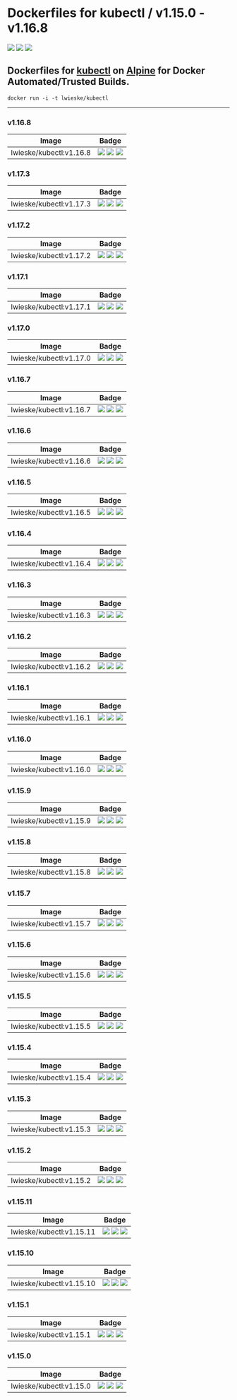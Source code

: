 # Dockerfiles for kubectl / v1.15.0 - v1.16.8

[![](https://images.microbadger.com/badges/image/lwieske/kubectl.svg)](https://microbadger.com/images/lwieske/kubectl "Get your own image badge on microbadger.com")
[![](https://images.microbadger.com/badges/version/lwieske/kubectl.svg)](https://microbadger.com/images/lwieske/kubectl "Get your own version badge on microbadger.com")
[![](https://images.microbadger.com/badges/commit/lwieske/kubectl.svg)](https://microbadger.com/images/lwieske/kubectl "Get your own commit badge on microbadger.com")

## **Dockerfiles** for [kubectl](https://kubernetes.io/docs/reference/kubectl/kubectl/) on [Alpine](https://registry.hub.docker.com/_/alpine/) for Docker Automated/Trusted Builds.

```
docker run -i -t lwieske/kubectl 
```

***

### v1.16.8

| Image | Badge |
| ----- | ----- |
| lwieske/kubectl:v1.16.8 | [![](https://images.microbadger.com/badges/image/lwieske/kubectl:v1.16.8.svg)](https://microbadger.com/images/lwieske/kubectl:v1.16.8 "Get your own image badge on microbadger.com") [![](https://images.microbadger.com/badges/version/lwieske/kubectl:v1.16.8.svg)](https://microbadger.com/images/lwieske/kubectl:v1.16.8 "Get your own version badge on microbadger.com") [![](https://images.microbadger.com/badges/commit/lwieske/kubectl:v1.16.8.svg)](https://microbadger.com/images/lwieske/kubectl:v1.16.8 "Get your own commit badge on microbadger.com") |

### v1.17.3

| Image | Badge |
| ----- | ----- |
| lwieske/kubectl:v1.17.3 | [![](https://images.microbadger.com/badges/image/lwieske/kubectl:v1.17.3.svg)](https://microbadger.com/images/lwieske/kubectl:v1.17.3 "Get your own image badge on microbadger.com") [![](https://images.microbadger.com/badges/version/lwieske/kubectl:v1.17.3.svg)](https://microbadger.com/images/lwieske/kubectl:v1.17.3 "Get your own version badge on microbadger.com") [![](https://images.microbadger.com/badges/commit/lwieske/kubectl:v1.17.3.svg)](https://microbadger.com/images/lwieske/kubectl:v1.17.3 "Get your own commit badge on microbadger.com") |

### v1.17.2

| Image | Badge |
| ----- | ----- |
| lwieske/kubectl:v1.17.2 | [![](https://images.microbadger.com/badges/image/lwieske/kubectl:v1.17.2.svg)](https://microbadger.com/images/lwieske/kubectl:v1.17.2 "Get your own image badge on microbadger.com") [![](https://images.microbadger.com/badges/version/lwieske/kubectl:v1.17.2.svg)](https://microbadger.com/images/lwieske/kubectl:v1.17.2 "Get your own version badge on microbadger.com") [![](https://images.microbadger.com/badges/commit/lwieske/kubectl:v1.17.2.svg)](https://microbadger.com/images/lwieske/kubectl:v1.17.2 "Get your own commit badge on microbadger.com") |

### v1.17.1

| Image | Badge |
| ----- | ----- |
| lwieske/kubectl:v1.17.1 | [![](https://images.microbadger.com/badges/image/lwieske/kubectl:v1.17.1.svg)](https://microbadger.com/images/lwieske/kubectl:v1.17.1 "Get your own image badge on microbadger.com") [![](https://images.microbadger.com/badges/version/lwieske/kubectl:v1.17.1.svg)](https://microbadger.com/images/lwieske/kubectl:v1.17.1 "Get your own version badge on microbadger.com") [![](https://images.microbadger.com/badges/commit/lwieske/kubectl:v1.17.1.svg)](https://microbadger.com/images/lwieske/kubectl:v1.17.1 "Get your own commit badge on microbadger.com") |

### v1.17.0

| Image | Badge |
| ----- | ----- |
| lwieske/kubectl:v1.17.0 | [![](https://images.microbadger.com/badges/image/lwieske/kubectl:v1.17.0.svg)](https://microbadger.com/images/lwieske/kubectl:v1.17.0 "Get your own image badge on microbadger.com") [![](https://images.microbadger.com/badges/version/lwieske/kubectl:v1.17.0.svg)](https://microbadger.com/images/lwieske/kubectl:v1.17.0 "Get your own version badge on microbadger.com") [![](https://images.microbadger.com/badges/commit/lwieske/kubectl:v1.17.0.svg)](https://microbadger.com/images/lwieske/kubectl:v1.17.0 "Get your own commit badge on microbadger.com") |

### v1.16.7

| Image | Badge |
| ----- | ----- |
| lwieske/kubectl:v1.16.7 | [![](https://images.microbadger.com/badges/image/lwieske/kubectl:v1.16.7.svg)](https://microbadger.com/images/lwieske/kubectl:v1.16.7 "Get your own image badge on microbadger.com") [![](https://images.microbadger.com/badges/version/lwieske/kubectl:v1.16.7.svg)](https://microbadger.com/images/lwieske/kubectl:v1.16.7 "Get your own version badge on microbadger.com") [![](https://images.microbadger.com/badges/commit/lwieske/kubectl:v1.16.7.svg)](https://microbadger.com/images/lwieske/kubectl:v1.16.7 "Get your own commit badge on microbadger.com") |

### v1.16.6

| Image | Badge |
| ----- | ----- |
| lwieske/kubectl:v1.16.6 | [![](https://images.microbadger.com/badges/image/lwieske/kubectl:v1.16.6.svg)](https://microbadger.com/images/lwieske/kubectl:v1.16.6 "Get your own image badge on microbadger.com") [![](https://images.microbadger.com/badges/version/lwieske/kubectl:v1.16.6.svg)](https://microbadger.com/images/lwieske/kubectl:v1.16.6 "Get your own version badge on microbadger.com") [![](https://images.microbadger.com/badges/commit/lwieske/kubectl:v1.16.6.svg)](https://microbadger.com/images/lwieske/kubectl:v1.16.6 "Get your own commit badge on microbadger.com") |

### v1.16.5

| Image | Badge |
| ----- | ----- |
| lwieske/kubectl:v1.16.5 | [![](https://images.microbadger.com/badges/image/lwieske/kubectl:v1.16.5.svg)](https://microbadger.com/images/lwieske/kubectl:v1.16.5 "Get your own image badge on microbadger.com") [![](https://images.microbadger.com/badges/version/lwieske/kubectl:v1.16.5.svg)](https://microbadger.com/images/lwieske/kubectl:v1.16.5 "Get your own version badge on microbadger.com") [![](https://images.microbadger.com/badges/commit/lwieske/kubectl:v1.16.5.svg)](https://microbadger.com/images/lwieske/kubectl:v1.16.5 "Get your own commit badge on microbadger.com") |

### v1.16.4

| Image | Badge |
| ----- | ----- |
| lwieske/kubectl:v1.16.4 | [![](https://images.microbadger.com/badges/image/lwieske/kubectl:v1.16.4.svg)](https://microbadger.com/images/lwieske/kubectl:v1.16.4 "Get your own image badge on microbadger.com") [![](https://images.microbadger.com/badges/version/lwieske/kubectl:v1.16.4.svg)](https://microbadger.com/images/lwieske/kubectl:v1.16.4 "Get your own version badge on microbadger.com") [![](https://images.microbadger.com/badges/commit/lwieske/kubectl:v1.16.4.svg)](https://microbadger.com/images/lwieske/kubectl:v1.16.4 "Get your own commit badge on microbadger.com") |

### v1.16.3

| Image | Badge |
| ----- | ----- |
| lwieske/kubectl:v1.16.3 | [![](https://images.microbadger.com/badges/image/lwieske/kubectl:v1.16.3.svg)](https://microbadger.com/images/lwieske/kubectl:v1.16.3 "Get your own image badge on microbadger.com") [![](https://images.microbadger.com/badges/version/lwieske/kubectl:v1.16.3.svg)](https://microbadger.com/images/lwieske/kubectl:v1.16.3 "Get your own version badge on microbadger.com") [![](https://images.microbadger.com/badges/commit/lwieske/kubectl:v1.16.3.svg)](https://microbadger.com/images/lwieske/kubectl:v1.16.3 "Get your own commit badge on microbadger.com") |

### v1.16.2

| Image | Badge |
| ----- | ----- |
| lwieske/kubectl:v1.16.2 | [![](https://images.microbadger.com/badges/image/lwieske/kubectl:v1.16.2.svg)](https://microbadger.com/images/lwieske/kubectl:v1.16.2 "Get your own image badge on microbadger.com") [![](https://images.microbadger.com/badges/version/lwieske/kubectl:v1.16.2.svg)](https://microbadger.com/images/lwieske/kubectl:v1.16.2 "Get your own version badge on microbadger.com") [![](https://images.microbadger.com/badges/commit/lwieske/kubectl:v1.16.2.svg)](https://microbadger.com/images/lwieske/kubectl:v1.16.2 "Get your own commit badge on microbadger.com") |

### v1.16.1

| Image | Badge |
| ----- | ----- |
| lwieske/kubectl:v1.16.1 | [![](https://images.microbadger.com/badges/image/lwieske/kubectl:v1.16.1.svg)](https://microbadger.com/images/lwieske/kubectl:v1.16.1 "Get your own image badge on microbadger.com") [![](https://images.microbadger.com/badges/version/lwieske/kubectl:v1.16.1.svg)](https://microbadger.com/images/lwieske/kubectl:v1.16.1 "Get your own version badge on microbadger.com") [![](https://images.microbadger.com/badges/commit/lwieske/kubectl:v1.16.1.svg)](https://microbadger.com/images/lwieske/kubectl:v1.16.1 "Get your own commit badge on microbadger.com") |

### v1.16.0

| Image | Badge |
| ----- | ----- |
| lwieske/kubectl:v1.16.0 | [![](https://images.microbadger.com/badges/image/lwieske/kubectl:v1.16.0.svg)](https://microbadger.com/images/lwieske/kubectl:v1.16.0 "Get your own image badge on microbadger.com") [![](https://images.microbadger.com/badges/version/lwieske/kubectl:v1.16.0.svg)](https://microbadger.com/images/lwieske/kubectl:v1.16.0 "Get your own version badge on microbadger.com") [![](https://images.microbadger.com/badges/commit/lwieske/kubectl:v1.16.0.svg)](https://microbadger.com/images/lwieske/kubectl:v1.16.0 "Get your own commit badge on microbadger.com") |

### v1.15.9

| Image | Badge |
| ----- | ----- |
| lwieske/kubectl:v1.15.9 | [![](https://images.microbadger.com/badges/image/lwieske/kubectl:v1.15.9.svg)](https://microbadger.com/images/lwieske/kubectl:v1.15.9 "Get your own image badge on microbadger.com") [![](https://images.microbadger.com/badges/version/lwieske/kubectl:v1.15.9.svg)](https://microbadger.com/images/lwieske/kubectl:v1.15.9 "Get your own version badge on microbadger.com") [![](https://images.microbadger.com/badges/commit/lwieske/kubectl:v1.15.9.svg)](https://microbadger.com/images/lwieske/kubectl:v1.15.9 "Get your own commit badge on microbadger.com") |

### v1.15.8

| Image | Badge |
| ----- | ----- |
| lwieske/kubectl:v1.15.8 | [![](https://images.microbadger.com/badges/image/lwieske/kubectl:v1.15.8.svg)](https://microbadger.com/images/lwieske/kubectl:v1.15.8 "Get your own image badge on microbadger.com") [![](https://images.microbadger.com/badges/version/lwieske/kubectl:v1.15.8.svg)](https://microbadger.com/images/lwieske/kubectl:v1.15.8 "Get your own version badge on microbadger.com") [![](https://images.microbadger.com/badges/commit/lwieske/kubectl:v1.15.8.svg)](https://microbadger.com/images/lwieske/kubectl:v1.15.8 "Get your own commit badge on microbadger.com") |

### v1.15.7

| Image | Badge |
| ----- | ----- |
| lwieske/kubectl:v1.15.7 | [![](https://images.microbadger.com/badges/image/lwieske/kubectl:v1.15.7.svg)](https://microbadger.com/images/lwieske/kubectl:v1.15.7 "Get your own image badge on microbadger.com") [![](https://images.microbadger.com/badges/version/lwieske/kubectl:v1.15.7.svg)](https://microbadger.com/images/lwieske/kubectl:v1.15.7 "Get your own version badge on microbadger.com") [![](https://images.microbadger.com/badges/commit/lwieske/kubectl:v1.15.7.svg)](https://microbadger.com/images/lwieske/kubectl:v1.15.7 "Get your own commit badge on microbadger.com") |

### v1.15.6

| Image | Badge |
| ----- | ----- |
| lwieske/kubectl:v1.15.6 | [![](https://images.microbadger.com/badges/image/lwieske/kubectl:v1.15.6.svg)](https://microbadger.com/images/lwieske/kubectl:v1.15.6 "Get your own image badge on microbadger.com") [![](https://images.microbadger.com/badges/version/lwieske/kubectl:v1.15.6.svg)](https://microbadger.com/images/lwieske/kubectl:v1.15.6 "Get your own version badge on microbadger.com") [![](https://images.microbadger.com/badges/commit/lwieske/kubectl:v1.15.6.svg)](https://microbadger.com/images/lwieske/kubectl:v1.15.6 "Get your own commit badge on microbadger.com") |

### v1.15.5

| Image | Badge |
| ----- | ----- |
| lwieske/kubectl:v1.15.5 | [![](https://images.microbadger.com/badges/image/lwieske/kubectl:v1.15.5.svg)](https://microbadger.com/images/lwieske/kubectl:v1.15.5 "Get your own image badge on microbadger.com") [![](https://images.microbadger.com/badges/version/lwieske/kubectl:v1.15.5.svg)](https://microbadger.com/images/lwieske/kubectl:v1.15.5 "Get your own version badge on microbadger.com") [![](https://images.microbadger.com/badges/commit/lwieske/kubectl:v1.15.5.svg)](https://microbadger.com/images/lwieske/kubectl:v1.15.5 "Get your own commit badge on microbadger.com") |

### v1.15.4

| Image | Badge |
| ----- | ----- |
| lwieske/kubectl:v1.15.4 | [![](https://images.microbadger.com/badges/image/lwieske/kubectl:v1.15.4.svg)](https://microbadger.com/images/lwieske/kubectl:v1.15.4 "Get your own image badge on microbadger.com") [![](https://images.microbadger.com/badges/version/lwieske/kubectl:v1.15.4.svg)](https://microbadger.com/images/lwieske/kubectl:v1.15.4 "Get your own version badge on microbadger.com") [![](https://images.microbadger.com/badges/commit/lwieske/kubectl:v1.15.4.svg)](https://microbadger.com/images/lwieske/kubectl:v1.15.4 "Get your own commit badge on microbadger.com") |

### v1.15.3

| Image | Badge |
| ----- | ----- |
| lwieske/kubectl:v1.15.3 | [![](https://images.microbadger.com/badges/image/lwieske/kubectl:v1.15.3.svg)](https://microbadger.com/images/lwieske/kubectl:v1.15.3 "Get your own image badge on microbadger.com") [![](https://images.microbadger.com/badges/version/lwieske/kubectl:v1.15.3.svg)](https://microbadger.com/images/lwieske/kubectl:v1.15.3 "Get your own version badge on microbadger.com") [![](https://images.microbadger.com/badges/commit/lwieske/kubectl:v1.15.3.svg)](https://microbadger.com/images/lwieske/kubectl:v1.15.3 "Get your own commit badge on microbadger.com") |

### v1.15.2

| Image | Badge |
| ----- | ----- |
| lwieske/kubectl:v1.15.2 | [![](https://images.microbadger.com/badges/image/lwieske/kubectl:v1.15.2.svg)](https://microbadger.com/images/lwieske/kubectl:v1.15.2 "Get your own image badge on microbadger.com") [![](https://images.microbadger.com/badges/version/lwieske/kubectl:v1.15.2.svg)](https://microbadger.com/images/lwieske/kubectl:v1.15.2 "Get your own version badge on microbadger.com") [![](https://images.microbadger.com/badges/commit/lwieske/kubectl:v1.15.2.svg)](https://microbadger.com/images/lwieske/kubectl:v1.15.2 "Get your own commit badge on microbadger.com") |

### v1.15.11

| Image | Badge |
| ----- | ----- |
| lwieske/kubectl:v1.15.11 | [![](https://images.microbadger.com/badges/image/lwieske/kubectl:v1.15.11.svg)](https://microbadger.com/images/lwieske/kubectl:v1.15.11 "Get your own image badge on microbadger.com") [![](https://images.microbadger.com/badges/version/lwieske/kubectl:v1.15.11.svg)](https://microbadger.com/images/lwieske/kubectl:v1.15.11 "Get your own version badge on microbadger.com") [![](https://images.microbadger.com/badges/commit/lwieske/kubectl:v1.15.11.svg)](https://microbadger.com/images/lwieske/kubectl:v1.15.11 "Get your own commit badge on microbadger.com") |

### v1.15.10

| Image | Badge |
| ----- | ----- |
| lwieske/kubectl:v1.15.10 | [![](https://images.microbadger.com/badges/image/lwieske/kubectl:v1.15.10.svg)](https://microbadger.com/images/lwieske/kubectl:v1.15.10 "Get your own image badge on microbadger.com") [![](https://images.microbadger.com/badges/version/lwieske/kubectl:v1.15.10.svg)](https://microbadger.com/images/lwieske/kubectl:v1.15.10 "Get your own version badge on microbadger.com") [![](https://images.microbadger.com/badges/commit/lwieske/kubectl:v1.15.10.svg)](https://microbadger.com/images/lwieske/kubectl:v1.15.10 "Get your own commit badge on microbadger.com") |

### v1.15.1

| Image | Badge |
| ----- | ----- |
| lwieske/kubectl:v1.15.1 | [![](https://images.microbadger.com/badges/image/lwieske/kubectl:v1.15.1.svg)](https://microbadger.com/images/lwieske/kubectl:v1.15.1 "Get your own image badge on microbadger.com") [![](https://images.microbadger.com/badges/version/lwieske/kubectl:v1.15.1.svg)](https://microbadger.com/images/lwieske/kubectl:v1.15.1 "Get your own version badge on microbadger.com") [![](https://images.microbadger.com/badges/commit/lwieske/kubectl:v1.15.1.svg)](https://microbadger.com/images/lwieske/kubectl:v1.15.1 "Get your own commit badge on microbadger.com") |

### v1.15.0

| Image | Badge |
| ----- | ----- |
| lwieske/kubectl:v1.15.0 | [![](https://images.microbadger.com/badges/image/lwieske/kubectl:v1.15.0.svg)](https://microbadger.com/images/lwieske/kubectl:v1.15.0 "Get your own image badge on microbadger.com") [![](https://images.microbadger.com/badges/version/lwieske/kubectl:v1.15.0.svg)](https://microbadger.com/images/lwieske/kubectl:v1.15.0 "Get your own version badge on microbadger.com") [![](https://images.microbadger.com/badges/commit/lwieske/kubectl:v1.15.0.svg)](https://microbadger.com/images/lwieske/kubectl:v1.15.0 "Get your own commit badge on microbadger.com") |

